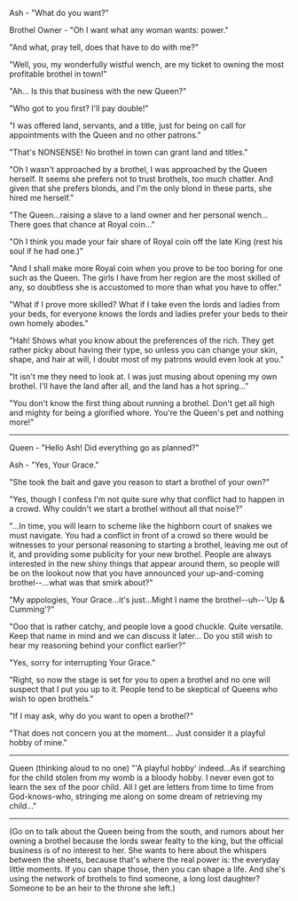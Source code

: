 Ash - "What do you want?"

Brothel Owner - "Oh I want what any woman wants: power."

"And what, pray tell, does that have to do with me?"

"Well, you, my wonderfully wistful wench, are my ticket to owning the most profitable brothel in town!"

"Ah... Is this that business with the new Queen?"

"Who got to you first? I'll pay double!"

"I was offered land, servants, and a title, just for being on call for appointments with the Queen and no other patrons."

"That's NONSENSE! No brothel in town can grant land and titles."

"Oh I wasn't approached by a brothel, I was approached by the Queen herself. It seems she prefers not to trust brothels, too much chatter. And given that she prefers blonds, and I'm the only blond in these parts, she hired me herself."

"The Queen...raising a slave to a land owner and her personal wench... There goes that chance at Royal coin..."

"Oh I think you made your fair share of Royal coin off the late King (rest his soul if he had one.)"

"And I shall make more Royal coin when you prove to be too boring for one such as the Queen. The girls I have from her region are the most skilled of any, so doubtless she is accustomed to more than what you have to offer."

"What if I prove more skilled? What if I take even the lords and ladies from your beds, for everyone knows the lords and ladies prefer your beds to their own homely abodes."

"Hah! Shows what you know about the preferences of the rich. They get rather picky about having their type, so unless you can change your skin, shape, and hair at will, I doubt most of my patrons would even look at you."

"It isn't me they need to look at. I was just musing about opening my own brothel. I'll have the land after all, and the land has a hot spring..."

"You don't know the first thing about running a brothel. Don't get all high and mighty for being a glorified whore. You're the Queen's pet and nothing more!"

***

Queen - "Hello Ash! Did everything go as planned?"

Ash - "Yes, Your Grace."

"She took the bait and gave you reason to start a brothel of your own?"

"Yes, though I confess I'm not quite sure why that conflict had to happen in a crowd. Why couldn't we start a brothel without all that noise?"

"...In time, you will learn to scheme like the highborn court of snakes we must navigate. You had a conflict in front of a crowd so there would be witnesses to your personal reasoning to starting a brothel, leaving me out of it, and providing some publicity for your new brothel. People are always interested in the new shiny things that appear around them, so people will be on the lookout now that you have announced your up-and-coming brothel--...what was that smirk about?"

"My appologies, Your Grace...it's just...Might I name the brothel--uh--'Up & Cumming'?"

"Ooo that is rather catchy, and people love a good chuckle. Quite versatile. Keep that name in mind and we can discuss it later... Do you still wish to hear my reasoning behind your conflict earlier?"

"Yes, sorry for interrupting Your Grace."

"Right, so now the stage is set for you to open a brothel and no one will suspect that I put you up to it. People tend to be skeptical of Queens who wish to open brothels."

"If I may ask, why do you want to open a brothel?"

"That does not concern you at the moment... Just consider it a playful hobby of mine."

***

Queen (thinking aloud to no one) "'A playful hobby' indeed...As if searching for the child stolen from my womb is a bloody hobby. I never even got to learn the sex of the poor child. All I get are letters from time to time from God-knows-who, stringing me along on some dream of retrieving my child..."

***

(Go on to talk about the Queen being from the south, and rumors about her owning a brothel because the lords swear fealty to the king, but the official business is of no interest to her. She wants to here about the whispers between the sheets, because that's where the real power is: the everyday little moments. If you can shape those, then you can shape a life. And she's using the network of brothels to find someone, a long lost daughter? Someone to be an heir to the throne she left.)
